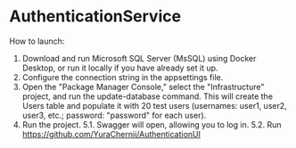 # AuthenticationService

How to launch:
1. Download and run Microsoft SQL Server (MsSQL) using Docker Desktop, or run it locally if you have already set it up.
2. Configure the connection string in the appsettings file.
3. Open the "Package Manager Console," select the "Infrastructure" project, and run the update-database command. This will create the Users table and populate it with 20 test users (usernames: user1, user2, user3, etc.; password: "password" for each user).
4. Run the project.
5.1. Swagger will open, allowing you to log in.
5.2. Run https://github.com/YuraChernii/AuthenticationUI
